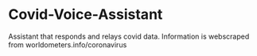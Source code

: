 # Covid-Voice-Assistant
Assistant that responds and relays covid data. Information is webscraped from worldometers.info/coronavirus
